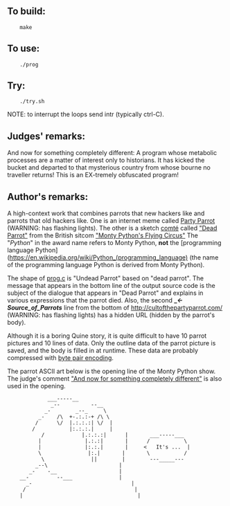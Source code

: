 ## To build:

``` <!---sh-->
    make
```


## To use:

``` <!---sh-->
    ./prog
```


## Try:

``` <!---sh-->
    ./try.sh
```

NOTE: to interrupt the loops send intr (typically ctrl-C).


## Judges' remarks:

And now for something completely different: A program whose metabolic
processes are a matter of interest only to historians. It has kicked the bucket
and departed to that mysterious country from whose bourne no traveller returns!
This is an EX-tremely obfuscated program!


## Author's remarks:

A high-context work that combines parrots that new hackers like and parrots that
old hackers like. One is an internet meme called [Party
Parrot](https://cultofthepartyparrot.com) (WARNING: has flashing lights). The other is a
sketch [comté](https://en.wikipedia.org/wiki/Comté_cheese) called ["Dead
Parrot"](https://en.wikipedia.org/wiki/Dead_Parrot_sketch) from the British
sitcom ["Monty Python's Flying Circus"](https://en.wikipedia.org/wiki/Monty_Python%27s_Flying_Circus)
The "_Python_" in the award name refers to Monty Python, **not** the
[programming language Python](https://en.wikipedia.org/wiki/Python_(programming_language)
(the name of the programming language Python is derived from Monty Python).

The shape of [prog.c](prog.c) is "Undead Parrot" based on "dead parrot". The
message that appears in the bottom line of the output source code is the subject
of the dialogue that appears in "Dead Parrot" and explains in various
expressions that the parrot died. Also, the second **__<-_Source_of_Parrots__**
line from the bottom of <http://cultofthepartyparrot.com/> (WARNING: has
flashing lights) has a hidden URL (hidden by the parrot's body).

Although it is a boring Quine story, it is quite difficult to have 10 parrot
pictures and 10 lines of data. Only the outline data of the parrot picture is
saved, and the body is filled in at runtime. These data are probably compressed
with [byte pair encoding](https://en.wikipedia.org/wiki/Byte_pair_encoding).

The parrot ASCII art below is the opening line of the Monty Python show. The
judge's comment ["And now for something completely
different"](https://en.wikipedia.org/wiki/And_Now_for_Something_Completely_Different)
is also used in the opening.

```
			 ___-----__
		      _--          --__
		    _-        _--_     \
		  _-    /\  +-.:.:-+ /\ \
		 /      \/  |.:.:.:| \/  |
		/           |:.:.:.|     |
	       /            |.:.:.:|      |       ___-----___
	      |              |.:.:|       |      /           \
	      |              |:.:.|       |     <   It's ...  |
	      \               |:.|       |       \           /
	       \               ||        |        ---_____---
	     _--\                       |
	   _-    -__                    |
	__-         --___               |
      _-                                |
     /                                   |
    |                                     |
```

<!--

    Copyright © 1984-2024 by Landon Curt Noll. All Rights Reserved.

    You are free to share and adapt this file under the terms of this license:

	Creative Commons Attribution-ShareAlike 4.0 International (CC BY-SA 4.0)

    For more information, see:

	https://creativecommons.org/licenses/by-sa/4.0/

-->

